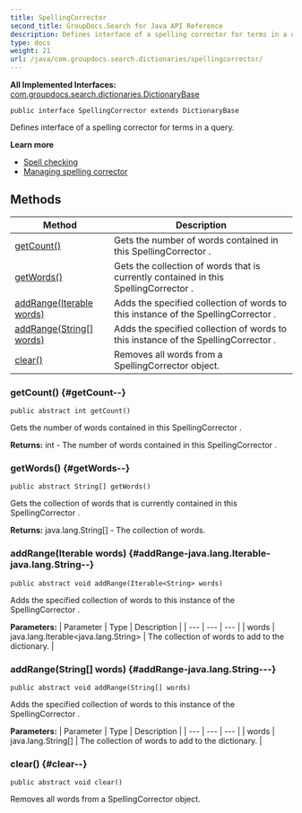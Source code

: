 ```yaml
---
title: SpellingCorrector
second_title: GroupDocs.Search for Java API Reference
description: Defines interface of a spelling corrector for terms in a query.
type: docs
weight: 21
url: /java/com.groupdocs.search.dictionaries/spellingcorrector/
---
```

**All Implemented Interfaces:**
[com.groupdocs.search.dictionaries.DictionaryBase](../../com.groupdocs.search.dictionaries/dictionarybase)
```
public interface SpellingCorrector extends DictionaryBase
```

Defines interface of a spelling corrector for terms in a query.

**Learn more**

 *  [Spell checking][]
 *  [Managing spelling corrector][]


[Spell checking]: https://docs.groupdocs.com/display/searchjava/Spell+checking
[Managing spelling corrector]: https://docs.groupdocs.com/display/searchjava/Spelling+corrector
## Methods

| Method | Description |
| --- | --- |
| [getCount()](#getCount--) | Gets the number of words contained in this  SpellingCorrector . |
| [getWords()](#getWords--) | Gets the collection of words that is currently contained in this  SpellingCorrector . |
| [addRange(Iterable<String> words)](#addRange-java.lang.Iterable-java.lang.String--) | Adds the specified collection of words to this instance of the  SpellingCorrector . |
| [addRange(String[] words)](#addRange-java.lang.String---) | Adds the specified collection of words to this instance of the  SpellingCorrector . |
| [clear()](#clear--) | Removes all words from a  SpellingCorrector  object. |
### getCount() {#getCount--}
```
public abstract int getCount()
```


Gets the number of words contained in this  SpellingCorrector .

**Returns:**
int - The number of words contained in this  SpellingCorrector .
### getWords() {#getWords--}
```
public abstract String[] getWords()
```


Gets the collection of words that is currently contained in this  SpellingCorrector .

**Returns:**
java.lang.String[] - The collection of words.
### addRange(Iterable<String> words) {#addRange-java.lang.Iterable-java.lang.String--}
```
public abstract void addRange(Iterable<String> words)
```


Adds the specified collection of words to this instance of the  SpellingCorrector .

**Parameters:**
| Parameter | Type | Description |
| --- | --- | --- |
| words | java.lang.Iterable<java.lang.String> | The collection of words to add to the dictionary. |

### addRange(String[] words) {#addRange-java.lang.String---}
```
public abstract void addRange(String[] words)
```


Adds the specified collection of words to this instance of the  SpellingCorrector .

**Parameters:**
| Parameter | Type | Description |
| --- | --- | --- |
| words | java.lang.String[] | The collection of words to add to the dictionary. |

### clear() {#clear--}
```
public abstract void clear()
```


Removes all words from a  SpellingCorrector  object.

